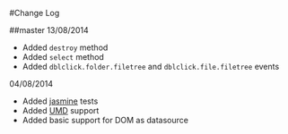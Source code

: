 #Change Log

##master
13/08/2014
- Added <code>destroy</code> method
- Added <code>select</code> method
- Added <code>dblclick.folder.filetree</code> and <code>dblclick.file.filetree</code> events 

04/08/2014
- Added [jasmine](https://github.com/pivotal/jasmine) tests
- Added [UMD](https://github.com/umdjs/umd) support
- Added basic support for DOM as datasource